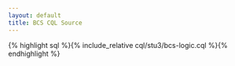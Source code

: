 ```yaml
---
layout: default
title: BCS CQL Source
---
```


{% highlight sql %}{% include_relative cql/stu3/bcs-logic.cql %}{% endhighlight %}
